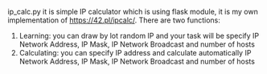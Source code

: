 ip_calc.py it is simple IP calculator which is using flask module,
it is my own implementation of https://42.pl/ipcalc/. There are two functions:
1. Learning: you can draw by lot random IP and your task will be specify IP Network Address, IP Mask, IP Network Broadcast and number of hosts
2. Calculating: you can specify IP address and calculate automatically IP Network Address, IP Mask, IP Network Broadcast and number of hosts
